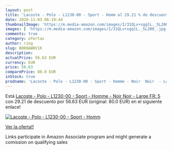 ```yaml
---
layout: post
title: 'Lacoste - Polo - L1230-00 - Sport - Homm al 29.21 % de descuento'
date: 2020-11-03 06:19:44
thumbnailImage: 'https://m.media-amazon.com/images/I/31QLv+sgqlL._SL200_.jpg'
images: [ 'https://m.media-amazon.com/images/I/31QLv+sgqlL._SL200_.jpg' ]
comments: true
category: ofertas
author: ring
slug: B008AW8V1K
description:
actualPrice: 56.63 EUR
currency: EUR
price: 56.63
comparePrice: 80.0 EUR
inStock: true
prodname: 'Lacoste - Polo - L1230-00 - Sport - Homme - Noir  Noir  - Large  FR: 5 '
---
```


Está [Lacoste - Polo - L1230-00 - Sport - Homme - Noir  Noir  - Large  FR: 5 ](https://www.amazon.fr/dp/B008AW8V1K/?tag=tolees0d-21) con 29.21 de descuento por 56.63 EUR (original: 80.0 EUR) en el siguiente enlace!

[![Lacoste - Polo - L1230-00 - Sport - Homm](https://m.media-amazon.com/images/I/31QLv+sgqlL._SL200_.jpg)](https://www.amazon.fr/dp/B008AW8V1K/?tag=tolees0d-21)

[Ver la oferta!!](https://www.amazon.fr/dp/B008AW8V1K/?tag=tolees0d-21)

Links participate in Amazon Associate program and might generate a comission on qualifying sales



